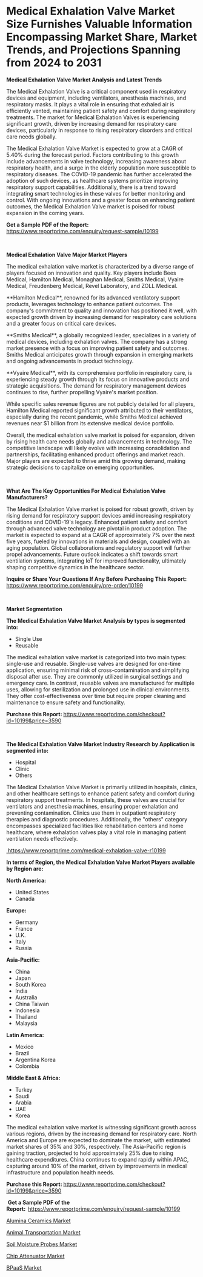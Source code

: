 <p><h1>Medical Exhalation Valve Market Size Furnishes Valuable Information Encompassing Market Share, Market Trends, and Projections Spanning from 2024 to 2031</h1></p><p><strong>Medical Exhalation Valve Market Analysis and Latest Trends</strong></p>
<p><p>The Medical Exhalation Valve is a critical component used in respiratory devices and equipment, including ventilators, anesthesia machines, and respiratory masks. It plays a vital role in ensuring that exhaled air is efficiently vented, maintaining patient safety and comfort during respiratory treatments. The market for Medical Exhalation Valves is experiencing significant growth, driven by increasing demand for respiratory care devices, particularly in response to rising respiratory disorders and critical care needs globally.</p><p>The Medical Exhalation Valve Market is expected to grow at a CAGR of 5.40% during the forecast period. Factors contributing to this growth include advancements in valve technology, increasing awareness about respiratory health, and a surge in the elderly population more susceptible to respiratory diseases. The COVID-19 pandemic has further accelerated the adoption of such devices, as healthcare systems prioritize improving respiratory support capabilities. Additionally, there is a trend toward integrating smart technologies in these valves for better monitoring and control. With ongoing innovations and a greater focus on enhancing patient outcomes, the Medical Exhalation Valve market is poised for robust expansion in the coming years.</p></p>
<p><strong>Get a Sample PDF of the Report:&nbsp;</strong> <a href="https://www.reportprime.com/enquiry/request-sample/10199">https://www.reportprime.com/enquiry/request-sample/10199</a></p>
<p>&nbsp;</p>
<p><strong>Medical Exhalation Valve Major Market Players</strong></p>
<p><p>The medical exhalation valve market is characterized by a diverse range of players focused on innovation and quality. Key players include Bees Medical, Hamilton Medical, Monaghan Medical, Smiths Medical, Vyaire Medical, Freudenberg Medical, Revel Laboratory, and ZOLL Medical. </p><p>**Hamilton Medical**, renowned for its advanced ventilatory support products, leverages technology to enhance patient outcomes. The company's commitment to quality and innovation has positioned it well, with expected growth driven by increasing demand for respiratory care solutions and a greater focus on critical care devices.</p><p>**Smiths Medical**, a globally recognized leader, specializes in a variety of medical devices, including exhalation valves. The company has a strong market presence with a focus on improving patient safety and outcomes. Smiths Medical anticipates growth through expansion in emerging markets and ongoing advancements in product technology.</p><p>**Vyaire Medical**, with its comprehensive portfolio in respiratory care, is experiencing steady growth through its focus on innovative products and strategic acquisitions. The demand for respiratory management devices continues to rise, further propelling Vyaire's market position.</p><p>While specific sales revenue figures are not publicly detailed for all players, Hamilton Medical reported significant growth attributed to their ventilators, especially during the recent pandemic, while Smiths Medical achieved revenues near $1 billion from its extensive medical device portfolio. </p><p>Overall, the medical exhalation valve market is poised for expansion, driven by rising health care needs globally and advancements in technology. The competitive landscape will likely evolve with increasing consolidation and partnerships, facilitating enhanced product offerings and market reach. Major players are expected to thrive amid this growing demand, making strategic decisions to capitalize on emerging opportunities.</p></p>
<p>&nbsp;</p>
<p><strong>What Are The Key Opportunities For Medical Exhalation Valve Manufacturers?</strong></p>
<p><p>The Medical Exhalation Valve market is poised for robust growth, driven by rising demand for respiratory support devices amid increasing respiratory conditions and COVID-19's legacy. Enhanced patient safety and comfort through advanced valve technology are pivotal in product adoption. The market is expected to expand at a CAGR of approximately 7% over the next five years, fueled by innovations in materials and design, coupled with an aging population. Global collaborations and regulatory support will further propel advancements. Future outlook indicates a shift towards smart ventilation systems, integrating IoT for improved functionality, ultimately shaping competitive dynamics in the healthcare sector.</p></p>
<p><strong>Inquire or Share Your Questions If Any Before Purchasing This Report:</strong> <a href="https://www.reportprime.com/enquiry/pre-order/10199">https://www.reportprime.com/enquiry/pre-order/10199</a></p>
<p>&nbsp;</p>
<p><strong>Market Segmentation</strong></p>
<p><strong>The Medical Exhalation Valve Market Analysis by types is segmented into:</strong></p>
<p><ul><li>Single Use</li><li>Reusable</li></ul></p>
<p><p>The medical exhalation valve market is categorized into two main types: single-use and reusable. Single-use valves are designed for one-time application, ensuring minimal risk of cross-contamination and simplifying disposal after use. They are commonly utilized in surgical settings and emergency care. In contrast, reusable valves are manufactured for multiple uses, allowing for sterilization and prolonged use in clinical environments. They offer cost-effectiveness over time but require proper cleaning and maintenance to ensure safety and functionality.</p></p>
<p><strong>Purchase this Report:&nbsp;</strong><a href="https://www.reportprime.com/checkout?id=10199&price=3590">https://www.reportprime.com/checkout?id=10199&price=3590</a></p>
<p>&nbsp;</p>
<p><strong>The Medical Exhalation Valve Market Industry Research by Application is segmented into:</strong></p>
<p><ul><li>Hospital</li><li>Clinic</li><li>Others</li></ul></p>
<p><p>The Medical Exhalation Valve Market is primarily utilized in hospitals, clinics, and other healthcare settings to enhance patient safety and comfort during respiratory support treatments. In hospitals, these valves are crucial for ventilators and anesthesia machines, ensuring proper exhalation and preventing contamination. Clinics use them in outpatient respiratory therapies and diagnostic procedures. Additionally, the "others" category encompasses specialized facilities like rehabilitation centers and home healthcare, where exhalation valves play a vital role in managing patient ventilation needs effectively.</p></p>
<p><a href="https://www.reportprime.com/medical-exhalation-valve-r10199">&nbsp;https://www.reportprime.com/medical-exhalation-valve-r10199</a></p>
<p><strong>In terms of Region, the Medical Exhalation Valve Market Players available by Region are:</strong></p>
<p>
    <p> <strong> North America: </strong>
        <ul>
            <li>United States</li>
            <li>Canada</li>
        </ul>
        </p> 
    <p> <strong> Europe: </strong>
        <ul>
            <li>Germany</li>
            <li>France</li>
            <li>U.K.</li>
            <li>Italy</li>
            <li>Russia</li>
        </ul>
        </p> 
    <p> <strong> Asia-Pacific: </strong>
        <ul>
            <li>China</li>
            <li>Japan</li>
            <li>South Korea</li>
            <li>India</li>
            <li>Australia</li>
            <li>China Taiwan</li>
            <li>Indonesia</li>
            <li>Thailand</li>
            <li>Malaysia</li>
        </ul>
        </p> 
    <p> <strong> Latin America: </strong>
        <ul>
            <li>Mexico</li>
            <li>Brazil</li>
            <li>Argentina Korea</li>
            <li>Colombia</li>
        </ul>
        </p> 
    <p> <strong> Middle East & Africa: </strong>
        <ul>
            <li>Turkey</li>
            <li>Saudi</li>
            <li>Arabia</li>
            <li>UAE</li>
            <li>Korea</li>
        </ul>
    </p>
    </p>
<p><p>The medical exhalation valve market is witnessing significant growth across various regions, driven by the increasing demand for respiratory care. North America and Europe are expected to dominate the market, with estimated market shares of 35% and 30%, respectively. The Asia-Pacific region is gaining traction, projected to hold approximately 25% due to rising healthcare expenditures. China continues to expand rapidly within APAC, capturing around 10% of the market, driven by improvements in medical infrastructure and population health needs.</p></p>
<p><strong>Purchase this Report: </strong><a href="https://www.reportprime.com/checkout?id=10199&price=3590">https://www.reportprime.com/checkout?id=10199&price=3590</a></p>
<p>&nbsp;<strong>Get a Sample PDF of the Report:&nbsp;&nbsp;</strong><a href="https://www.reportprime.com/enquiry/request-sample/10199">https://www.reportprime.com/enquiry/request-sample/10199</a></p>
<p><strong></strong></p>
<p><p><a href="https://issuu.com/reportprime-2/docs/alumina-ceramics-market-size-2030.p_3e82ffbad056cf">Alumina Ceramics Market</a></p><p><a href="https://www.linkedin.com/pulse/animal-transportation-market-report-product-type-personalcommercial-e2che?trackingId=O70fGvdLSF%2BbCQaNN0vkdA%3D%3D">Animal Transportation Market</a></p><p><a href="https://issuu.com/reportprime-2/docs/soil-moisture-probes-market-size-20_c5d132c3b47254">Soil Moisture Probes Market</a></p><p><a href="https://medium.com/@valroy852472024/the-chip-attenuator-market-research-report-provides-an-in-depth-and-up-to-date-analysis-of-the-2aa5099da12d">Chip Attenuator Market</a></p><p><a href="https://www.linkedin.com/pulse/bpaas-market-research-report-forecast-growth-prospects-steady-c0xqe?trackingId=YpLRmoR%2FQjmNoZ%2FpX9CPAQ%3D%3D">BPaaS Market</a></p></p>
